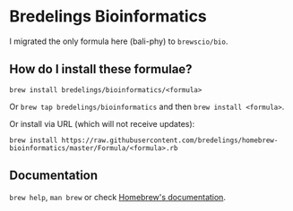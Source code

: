 # Bredelings Bioinformatics

I migrated the only formula here (bali-phy) to `brewscio/bio`.

## How do I install these formulae?
`brew install bredelings/bioinformatics/<formula>`

Or `brew tap bredelings/bioinformatics` and then `brew install <formula>`.

Or install via URL (which will not receive updates):

```
brew install https://raw.githubusercontent.com/bredelings/homebrew-bioinformatics/master/Formula/<formula>.rb
```

## Documentation
`brew help`, `man brew` or check [Homebrew's documentation](https://docs.brew.sh).
